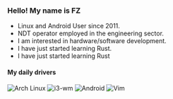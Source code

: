 ### Hello! My name is FZ

* Linux and Android User since 2011. 
* NDT operator employed in the engineering sector.
* I am interested in hardware/software development.
* I have just started learning Rust.
* I have just started learning Rust


#### My daily drivers
![Arch Linux](https://img.shields.io/badge/Arch_Linux-1793D1?logo=arch-linux&logoColor=white&style=plastic)
![i3-wm](https://img.shields.io/badge/i3-wm-61DAFB?logo=I3&logoColor=white&style=plastic)
![Android](https://img.shields.io/badge/Android-3DDC84?logo=android&logoColor=white&style=plastic)
![Vim](https://img.shields.io/badge/Vim-3D9C89?logo=Vim&logoColor=white&style=plastic)